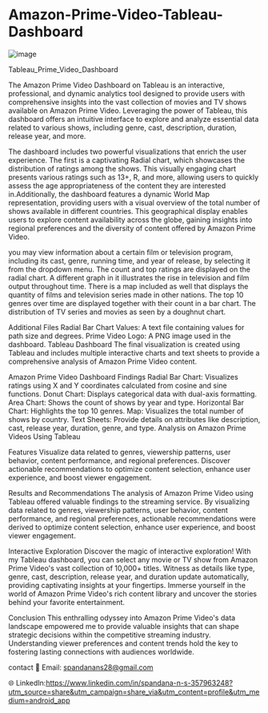 # Amazon-Prime-Video-Tableau-Dashboard

![image](https://github.com/user-attachments/assets/b34a6e35-da5c-4bf1-a962-d1f86e4fc02d)


Tableau_Prime_Video_Dashboard

The Amazon Prime Video Dashboard on Tableau is an interactive, professional, and dynamic analytics tool designed to provide users with comprehensive insights into the vast collection of movies and TV shows available on Amazon Prime Video. Leveraging the power of Tableau, this dashboard offers an intuitive interface to explore and analyze essential data related to various shows, including genre, cast, description, duration, release year, and more.



The dashboard includes two powerful visualizations that enrich the user experience. The first is a captivating Radial chart, which showcases the distribution of ratings among the shows. This visually engaging chart presents various ratings such as 13+, R, and more, allowing users to quickly assess the age appropriateness of the content they are interested in.Additionally, the dashboard features a dynamic World Map representation, providing users with a visual overview of the total number of shows available in different countries. This geographical display enables users to explore content availability across the globe, gaining insights into regional preferences and the diversity of content offered by Amazon Prime Video.

you may view information about a certain film or television program, including its cast, genre, running time, and year of release, by selecting it from the dropdown menu. The count and top ratings are displayed on the radial chart. A different graph in it illustrates the rise in television and film output throughout time. There is a map included as well that displays the quantity of films and television series made in other nations. The top 10 genres over time are displayed together with their count in a bar chart. The distribution of TV series and movies as seen by a doughnut chart.

Additional Files
Radial Bar Chart Values: A text file containing values for path size and degrees.
Prime Video Logo: A PNG image used in the dashboard.
Tableau Dashboard
The final visualization is created using Tableau and includes multiple interactive charts and text sheets to provide a comprehensive analysis of Amazon Prime Video content.

Amazon Prime Video Dashboard
Findings
Radial Bar Chart: Visualizes ratings using X and Y coordinates calculated from cosine and sine functions.
Donut Chart: Displays categorical data with dual-axis formatting.
Area Chart: Shows the count of shows by year and type.
Horizontal Bar Chart: Highlights the top 10 genres.
Map: Visualizes the total number of shows by country.
Text Sheets: Provide details on attributes like description, cast, release year, duration, genre, and type.
Analysis on Amazon Prime Videos Using Tableau

Features
Visualize data related to genres, viewership patterns, user behavior, content performance, and regional preferences.
Discover actionable recommendations to optimize content selection, enhance user experience, and boost viewer engagement.

Results and Recommendations
The analysis of Amazon Prime Video using Tableau offered valuable findings to the streaming service. By visualizing data related to genres, viewership patterns, user behavior, content performance, and regional preferences, actionable recommendations were derived to optimize content selection, enhance user experience, and boost viewer engagement.

Interactive Exploration
Discover the magic of interactive exploration! With my Tableau dashboard, you can select any movie or TV show from Amazon Prime Video's vast collection of 10,000+ titles. Witness as details like type, genre, cast, description, release year, and duration update automatically, providing captivating insights at your fingertips. Immerse yourself in the world of Amazon Prime Video's rich content library and uncover the stories behind your favorite entertainment.

Conclusion
This enthralling odyssey into Amazon Prime Video's data landscape empowered me to provide valuable insights that can shape strategic decisions within the competitive streaming industry. Understanding viewer preferences and content trends hold the key to fostering lasting connections with audiences worldwide.

contact
📧 Email: spandanans28@gmail.com

🌐 LinkedIn:https://www.linkedin.com/in/spandana-n-s-357963248?utm_source=share&utm_campaign=share_via&utm_content=profile&utm_medium=android_app

